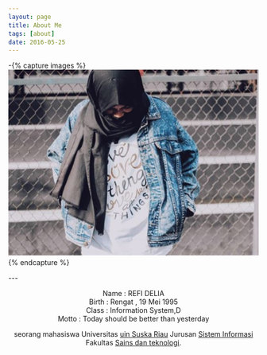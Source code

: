 ```yaml
---
layout: page
title: About Me
tags: [about]
date: 2016-05-25
---
```

-{% capture images %}
<img src="https://raw.githubusercontent.com/refidelia19/refidelia19.github.io/master/assets/img/IMG_2430.JPG">
{% endcapture %}

---<center>
Name          : REFI DELIA <br>
Birth         : Rengat , 19 Mei 1995 <br>
Class         : Information System,D <br>
Motto         : Today should be better than yesterday

seorang mahasiswa Universitas [uin Suska Riau](htpp://uin-suska.ac.id/) Jurusan [Sistem Informasi](http://sif.uin-suska.ac.id) Fakultas [Sains dan teknologi](http://fst.uin-suska.ac.id/). 
